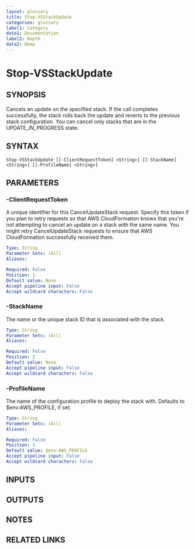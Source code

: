 ```yaml
---
layout: glossary
title: Stop-VSStackUpdate
categories: glossary
label1: Category
data1: Documentation
label2: Depth
data2: Deep
---
```


# Stop-VSStackUpdate

## SYNOPSIS
Cancels an update on the specified stack.
If the call completes successfully, the stack rolls back the update and reverts to the previous stack configuration.
You can cancel only stacks that are in the UPDATE_IN_PROGRESS state.

## SYNTAX

```
Stop-VSStackUpdate [[-ClientRequestToken] <String>] [[-StackName] <String>] [[-ProfileName] <String>]
```

## PARAMETERS

### -ClientRequestToken
A unique identifier for this CancelUpdateStack request.
Specify this token if you plan to retry requests so that AWS CloudFormation knows that you're not attempting to cancel an update on a stack with the same name.
You might retry CancelUpdateStack requests to ensure that AWS CloudFormation successfully received them.

```yaml
Type: String
Parameter Sets: (All)
Aliases: 

Required: False
Position: 1
Default value: None
Accept pipeline input: False
Accept wildcard characters: False
```

### -StackName
The name or the unique stack ID that is associated with the stack.

```yaml
Type: String
Parameter Sets: (All)
Aliases: 

Required: False
Position: 2
Default value: None
Accept pipeline input: False
Accept wildcard characters: False
```

### -ProfileName
The name of the configuration profile to deploy the stack with.
Defaults to $env:AWS_PROFILE, if set.

```yaml
Type: String
Parameter Sets: (All)
Aliases: 

Required: False
Position: 3
Default value: $env:AWS_PROFILE
Accept pipeline input: False
Accept wildcard characters: False
```

## INPUTS

## OUTPUTS

## NOTES

## RELATED LINKS

